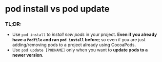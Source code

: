 # pod install vs pod update

### TL;DR:

- Use `pod install` to *install new pods* in your project. **Even if you already have a `Podfile` and ran `pod install` before**; so even if you are just adding/removing pods to a project already using CocoaPods.
- Use `pod update [PODNAME]` only when you want to **update pods to a newer version**.